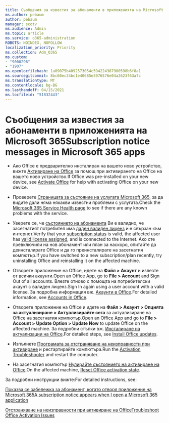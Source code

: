 ```yaml
---
title: Съобщения за известия за абонаменти в приложенията на Microsoft 365
ms.author: pebaum
author: pebaum
manager: scotv
ms.audience: Admin
ms.topic: article
ms.service: o365-administration
ROBOTS: NOINDEX, NOFOLLOW
localization_priority: Priority
ms.collection: Adm_O365
ms.custom:
- "9000296"
- "1907"
ms.openlocfilehash: 1a09075b4092573054c594224387980598b6f8a1
ms.sourcegitcommit: 8bc60ec34bc1e40685e3976576e04a2623f63a7c
ms.translationtype: MT
ms.contentlocale: bg-BG
ms.lasthandoff: 04/15/2021
ms.locfileid: "51832443"
---
```

# <a name="subscription-notice-messages-in-microsoft-365-apps"></a><span data-ttu-id="ab164-102">Съобщения за известия за абонаменти в приложенията на Microsoft 365</span><span class="sxs-lookup"><span data-stu-id="ab164-102">Subscription notice messages in Microsoft 365 apps</span></span>

- <span data-ttu-id="ab164-103">Ако Office е предварително инсталиран на вашето ново устройство, вижте [Активиране на Office](https://support.office.com/article/activate-office-5bd38f38-db92-448b-a982-ad170b1e187e) за помощ при активирането на Office на вашето ново устройство.</span><span class="sxs-lookup"><span data-stu-id="ab164-103">If Office was pre-installed on your new device, see [Activate Office](https://support.office.com/article/activate-office-5bd38f38-db92-448b-a982-ad170b1e187e) for help with activating Office on your new device.</span></span>

- <span data-ttu-id="ab164-104">Проверете [Страницата за състояние на услугата Microsoft 365](https://docs.microsoft.com/office365/enterprise/view-service-health), за да видите дали няма някакви известни проблеми с услугата.</span><span class="sxs-lookup"><span data-stu-id="ab164-104">Check the [Microsoft 365 Service Health page](https://docs.microsoft.com/office365/enterprise/view-service-health) to see if there are any known problems with the service.</span></span>

- <span data-ttu-id="ab164-105">Уверете се, че [състоянието на абонамента](https://support.office.com/article/unlicensed-product-and-activation-errors-in-office-0d23d3c0-c19c-4b2f-9845-5344fedc4380#bkmk_checksubscription) Ви е валидно, че засегнатият потребител има [даден валиден лиценз](https://support.office.com/article/997596B5-4173-4627-B915-36ABAC6786DC?wt.mc_id=Alchemy_ClientDIA) и е свързан към интернет.</span><span class="sxs-lookup"><span data-stu-id="ab164-105">Verify that your [subscription status](https://support.office.com/article/unlicensed-product-and-activation-errors-in-office-0d23d3c0-c19c-4b2f-9845-5344fedc4380#bkmk_checksubscription) is valid, the affected user has [valid license assigned](https://support.office.com/article/997596B5-4173-4627-B915-36ABAC6786DC?wt.mc_id=Alchemy_ClientDIA), and is connected to the Internet.</span></span> <span data-ttu-id="ab164-106">Ако сте превключили на нов абонамент или план за наскоро, опитайте да деинсталирате Office и да го преинсталирате на засегнатия компютър.</span><span class="sxs-lookup"><span data-stu-id="ab164-106">If you have switched to a new subscription/plan recently, try uninstalling Office and reinstalling it on the affected machine.</span></span>

- <span data-ttu-id="ab164-107">Отворете приложение на Office, идете на **Файл > Акаунт** и излезте от всички акаунти.</span><span class="sxs-lookup"><span data-stu-id="ab164-107">Open an Office App, go to **File > Account** and Sign Out of all accounts.</span></span> <span data-ttu-id="ab164-108">Влезте отново с помощта на потребителски акаунт с валиден лиценз.</span><span class="sxs-lookup"><span data-stu-id="ab164-108">Sign In again using a user account with a valid license.</span></span> <span data-ttu-id="ab164-109">За подробна информация вж. [Акаунти в Office](https://support.office.com/article/accounts-in-office-628ea040-f265-49de-b986-be09c3ebf8a9).</span><span class="sxs-lookup"><span data-stu-id="ab164-109">For detailed information, see [Accounts in Office](https://support.office.com/article/accounts-in-office-628ea040-f265-49de-b986-be09c3ebf8a9).</span></span>

- <span data-ttu-id="ab164-110">Отворете приложение на Office и идете на **Файл > Акаунт > Опцията за актуализиране > Актуализирайте сега** за актуализиране на Office на засегнатия компютър.</span><span class="sxs-lookup"><span data-stu-id="ab164-110">Open an Office App and go to **File > Account > Update Option > Update Now** to update Office on the affected machine.</span></span> <span data-ttu-id="ab164-111">За подробни стъпки вж. [Инсталиране на актуализации на Office](https://support.office.com/article/install-office-updates-2ab296f3-7f03-43a2-8e50-46de917611c5).</span><span class="sxs-lookup"><span data-stu-id="ab164-111">For detailed steps, see [Install Office updates](https://support.office.com/article/install-office-updates-2ab296f3-7f03-43a2-8e50-46de917611c5).</span></span>

- <span data-ttu-id="ab164-112">Изпълнете [Програмата за отстраняване на неизправности при активиране](https://aka.ms/SARA-OfficeActivation-Alchemy) и рестартирайте компютъра.</span><span class="sxs-lookup"><span data-stu-id="ab164-112">Run the [Activation Troubleshooter](https://aka.ms/SARA-OfficeActivation-Alchemy) and restart the computer.</span></span>

- <span data-ttu-id="ab164-113">На засегнатия компютър [Нулирайте състоянието на активиране на Office](https://docs.microsoft.com/office/troubleshoot/activation/reset-office-365-proplus-activation-state).</span><span class="sxs-lookup"><span data-stu-id="ab164-113">On the affected machine, [Reset Office activation state](https://docs.microsoft.com/office/troubleshoot/activation/reset-office-365-proplus-activation-state).</span></span>

<span data-ttu-id="ab164-114">За подробни инструкции вижте:</span><span class="sxs-lookup"><span data-stu-id="ab164-114">For detailed instructions, see:</span></span> 

[<span data-ttu-id="ab164-115">Показва се забележка за абонамент, когато отворя приложение на Microsoft 365</span><span class="sxs-lookup"><span data-stu-id="ab164-115">A subscription notice appears when I open a Microsoft 365 application</span></span>](https://support.office.com/article/a-subscription-notice-appears-when-i-open-an-office-365-application-4cabe32c-f594-4c0e-9191-3d3ade10cceb)

[<span data-ttu-id="ab164-116">Отстраняване на неизправности при активиране на Office</span><span class="sxs-lookup"><span data-stu-id="ab164-116">Troubleshoot Office Activation Issues</span></span>](https://support.office.com/article/unlicensed-product-and-activation-errors-in-office-0d23d3c0-c19c-4b2f-9845-5344fedc4380)
